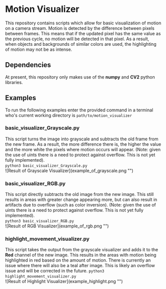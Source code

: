 <h1>Motion Visualizer</h1>

This repository contains scripts which allow for basic visualization of motion on a camera stream. Motion is detected by the difference between pixels between frames. This means that if the updated pixel has the same value as the previous cycle, no motion will be detected in that pixel. As a result, when objects and backgrounds of similar colors are used, the highlighting of motion may not be as intense.

<h2>Dependencies</h2>
At present, this repository only makes use of the <strong>numpy</strong> and <strong>CV2</strong> python libraries.


<h2>Examples</h2>
To run the following examples enter the provided command in a terminal who's current working directory is <code>path/to/motion_visualizer</code>

<h3>basic_visualizer_Grayscale.py</h3>
This script turns the image into grayscale and subtracts the old frame from the new frame. As a result, the more difference there is, the higher the value and the more white the pixels where motion occurs will appear. (Note: given the use of uints there is a need to protect against overflow. This is not yet fully implemented).<br>
<code>python3 basic_visualizer_Grayscale.py</code><br>
![Result of Grayscale Visualizer](example_of_grayscale.png "")

<h3>basic_visualizer_RGB.py</h3>
This script directly subtracts the old image from the new image. This still results in areas with greater change appearing more, but can also result in artifacts due to overflow (such as color inversion). (Note: given the use of uints there is a need to protect against overflow. This is not yet fully implemented).<br>
<code>python3 basic_visualizer_RGB.py</code><br>
![Result of RGB Visualizer](example_of_rgb.png "")

<h3>highlight_movement_visualizer.py</h3>
This script takes the output from the grayscale visualizer and adds it to the <strong>Red</strong> channel of the new image. This results in the areas with motion being highlighted in red based on the amount of motion. There is currently an issue where there will also be a teal after image. This is likely an overflow issue and will be corrected in the future.
<code>python3 highlight_movement_visualizer.py</code><br>
![Result of Highlight Visualizer](example_highlight.png "")